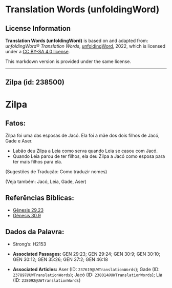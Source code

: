 # Translation Words (unfoldingWord)

## License Information

**Translation Words (unfoldingWord)** is based on and adapted from: _unfoldingWord® Translation Words_, [unfoldingWord](https://unfoldingword.org/utw), 2022, which is licensed under a [CC BY-SA 4.0 license](https://creativecommons.org/licenses/by-sa/4.0/legalcode.en).

This markdown version is provided under the same license.



--------------------------------

## Zilpa (id: 238500)

Zilpa
=====

Fatos:
------

Zilpa foi uma das esposas de Jacó. Ela foi a mãe dos dois filhos de Jacó, Gade e Aser.

* Labão deu Zilpa a Leia como serva quando Leia se casou com Jacó.
* Quando Leia parou de ter filhos, ela deu Zilpa a Jacó como esposa para ter mais filhos para ela.

(Sugestões de Tradução: Como traduzir nomes)

(Veja também: Jacó, Leia, Gade, Aser)

Referências Bíblicas:
---------------------

* [Gênesis 29\.23](https://ref.ly/Gen29:23)
* [Gênesis 30\.9](https://ref.ly/Gen30:9)

Dados da Palavra:
-----------------

* Strong’s: H2153

* **Associated Passages:** GEN 29:23; GEN 29:24; GEN 30:9; GEN 30:10; GEN 30:12; GEN 35:26; GEN 37:2; GEN 46:18
* **Associated Articles:** Aser (ID: `237619@UWTranslationWords`); Gade (ID: `237897@UWTranslationWords`); Jacó (ID: `238014@UWTranslationWords`); Lia (ID: `238092@UWTranslationWords`)

